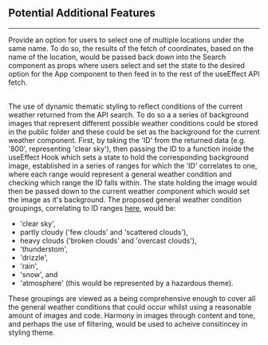 
## Potential Additional Features
<hr />

Provide an option for users to select one of multiple locations under the same name. To do so, the results of the fetch of coordinates, based on the name of the location, would be passed back down into the Search component as props where users select and set the state to the desired option for the App component to then feed in to the rest of the useEffect API fetch.<br />
<br />

The use of dynamic thematic styling to reflect conditions of the current weather returned from the API search. To do so a a series of background images that represent different possible weather conditions could be stored in the public folder and these could be set as the background for the current weather component. First, by taking the 'ID' from the returned data (e.g. '800', representing 'clear sky'), then passing the ID to a function inside the useEffect Hook which sets a state to hold the corresponding background image, established in a series of ranges for which the 'ID' correlates to one, where each range would represent a general weather condition and checking which range the ID falls within. The state holding the image would then be passed down to the current weather component which would set the image as it's background. The proposed general weather condition groupings, correlating to ID ranges [here](https://openweathermap.org/weather-conditions#Weather-Condition-Codes-2), would be:
- 'clear sky', 
- partly cloudy ('few clouds' and 'scattered clouds'),
- heavy clouds ('broken clouds' and 'overcast clouds'),
- 'thunderstom',
- 'drizzle',
- 'rain',
- 'snow', and
- 'atmosphere' (this would be represented by a hazardous theme).

These groupings are viewed as a being comprehensive enough to cover all the general weather conditions that could occur whilst using a reasonable amount of images and code. Harmony in images through content and tone, and perhaps the use of filtering, would be used to acheive consitincey in styling theme. 


